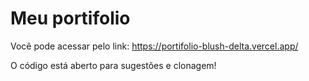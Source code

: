 # Meu portifolio

Você pode acessar pelo link:
<https://portifolio-blush-delta.vercel.app/>

O código está aberto para sugestões e clonagem!
